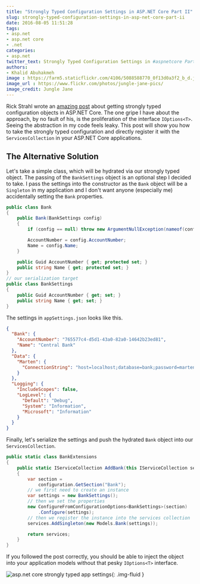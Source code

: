 ```yaml
---
title: "Strongly Typed Configuration Settings in ASP.NET Core Part II"
slug: strongly-typed-configuration-settings-in-asp-net-core-part-ii
date: 2016-08-05 11:51:28
tags:
- asp.net
- asp.net core
- .net
categories: 
- asp.net
twitter_text: Strongly Typed Configuration Settings in #aspnetcore Part II @dotnet
authors: 
- Khalid Abuhakmeh
image : https://farm5.staticflickr.com/4106/5088588770_0f13d0a3f2_b_d.jpg
image_url : https://www.flickr.com/photos/jungle-jane-pics/
image_credit: Jungle Jane
---
```


Rick Strahl wrote an [amazing post](https://weblog.west-wind.com/posts/2016/may/23/strongly-typed-configuration-settings-in-aspnet-core) about getting strongly typed configuration objects in ASP.NET Core. The one gripe I have about the approach, by no fault of his, is the proliferation of the interface `IOptions<T>`. Seeing the abstraction in my code feels leaky. This post will show you how to take the strongly typed configuration and directly register it with the `ServicesCollection` in your ASP.NET Core applications.

## The Alternative Solution

Let's take a simple class, which will be hydrated via our strongly typed object. The passing of the `BankSettings` object is an optional step I decided to take. I pass the settings into the constructor as the `Bank` object will be a `Singleton` in my application and I don't want anyone (especially me) accidentally setting the `Bank` properties.

```csharp
public class Bank
{
    public Bank(BankSettings config)
    {
        if (config == null) throw new ArgumentNullException(nameof(config));

        AccountNumber = config.AccountNumber;
        Name = config.Name;
    }

    public Guid AccountNumber { get; protected set; }
    public string Name { get; protected set; }
}
// our serialization target
public class BankSettings
{
    public Guid AccountNumber { get; set; }
    public string Name { get; set; }
}
```

The settings in `appSettings.json` looks like this.

```json
{
  "Bank": {
    "AccountNumber": "765577c4-d5d1-43a0-82a0-14642b23ed81",
    "Name": "Central Bank"
  },
  "Data": {
    "Marten": {
      "ConnectionString": "host=localhost;database=bank;password=marten;username=marten"
    }
  },
  "Logging": {
    "IncludeScopes": false,
    "LogLevel": {
      "Default": "Debug",
      "System": "Information",
      "Microsoft": "Information"
    }
  }
}
```

Finally, let's serialize the settings and push the hydrated `Bank` object into our `ServicesCollection`.

```csharp
public static class BankExtensions
{
    public static IServiceCollection AddBank(this IServiceCollection services, IConfigurationRoot configuration)
    {
        var section =
            configuration.GetSection("Bank");
        // we first need to create an instance
        var settings = new BankSettings();
        // then we set the properties 
        new ConfigureFromConfigurationOptions<BankSettings>(section)
            .Configure(settings);
        // then we register the instance into the services collection
        services.AddSingleton(new Models.Bank(settings));

        return services;
    }
}
```

If you followed the post correctly, you should be able to inject the object into your application models without that pesky `IOptions<T>` interface.

![asp.net core strongly typed app settings](/images/aspnet-core-strongly-typed-app-settings.png){: .img-fluid }
